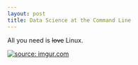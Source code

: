 ```yaml
---
layout: post
title: Data Science at the Command Line
---
```


All you need is <del datetime="2014-10-16T18:25:47+00:00">love</del> Linux.

<a href="http://datascienceatthecommandline.com/"><img src="http://i.imgur.com/kIzimO9.jpg" title="source: imgur.com" /></a>